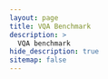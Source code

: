 ```yaml
---
layout: page
title: VQA Benchmark
description: >
  VQA benchmark
hide_description: true
sitemap: false
---
```


